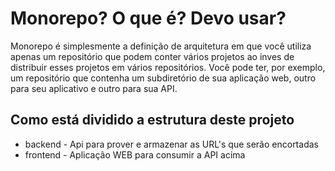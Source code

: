 # Monorepo? O que é? Devo usar?
Monorepo é simplesmente a definição de arquitetura em que você utiliza apenas um repositório que podem conter vários projetos ao inves de distribuir esses projetos em vários repositórios. Você pode ter, por exemplo, um repositório que contenha um subdiretório de sua aplicação web, outro para seu aplicativo e outro para sua API.


## Como está dividido a estrutura deste projeto
- backend - Api para prover e armazenar as URL's que serão encortadas
- frontend - Aplicação WEB para consumir a API acima

